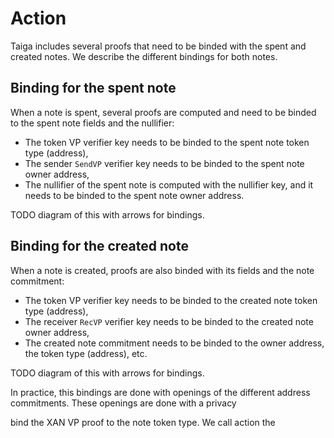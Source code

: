 # Action

Taiga includes several proofs that need to be binded with the spent and created notes.
We describe the different bindings for both notes.

## Binding for the spent note
When a note is spent, several proofs are computed and need to be binded to the spent note fields and the nullifier:
* The token VP verifier key needs to be binded to the spent note token type (address),
* The sender `SendVP` verifier key needs to be binded to the spent note owner address,
* The nullifier of the spent note is computed with the nullifier key, and it needs to be binded to the spent note owner address.

TODO diagram of this with arrows for bindings.

## Binding for the created note
When a note is created, proofs are also binded with its fields and the note commitment:
* The token VP verifier key needs to be binded to the created note token type (address),
* The receiver `RecVP` verifier key needs to be binded to the created note owner address,
* The created note commitment needs to be binded to the owner address, the token type (address), etc.

TODO diagram of this with arrows for bindings.

In practice, this bindings are done with openings of the different address commitments. These openings are done with a privacy 

 bind the XAN VP proof to the note token type.
We call action the 